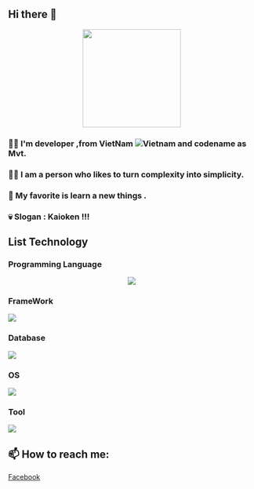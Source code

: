 ## Hi there 👋

<p align="center">
  <img  src="https://64.media.tumblr.com/5ee658643182a4b8d9fb1f855630520c/843d2e99156ab1f2-7e/s500x750/74a2293c92592fe3ff3e7df6c77a562d42676f94.gif" width=200">
</p>

### 🙋‍♂️ I'm developer ,from VietNam ![Vietnam](https://raw.githubusercontent.com/stevenrskelton/flag-icon/master/png/16/country-4x3/vn.png "Vietnam") and codename as Mvt.
### 💁‍♂️ I am a person who likes to turn complexity into simplicity.
### 💋 My favorite is learn a new things .
### 💀 Slogan : Kaioken !!!
## List Technology
### Programming Language

<p align="center">
  <img  src="https://skillicons.dev/icons?i=c,cpp,cs,html,css,js,php,jquery,java,python,dart&theme=light">
</p>

### FrameWork

<p align="left">
  <img  src="https://skillicons.dev/icons?i=bootstrap,nodejs,react,flutter&theme=light">
</p>

### Database

<p align="left">
  <img  src="https://skillicons.dev/icons?i=mysql,mongodb&theme=light">
</p>

### OS

<p align="left">
  <img  src="https://skillicons.dev/icons?i=linux&theme=light">
</p>

### Tool

<p align="left">
  <img  src="https://skillicons.dev/icons?i=git,gitlab,unity,jenkins,wordpress,docker&theme=light">
</p>

## 📫 How to reach me:
[Facebook](https://www.facebook.com/sieuphammaitien594)
